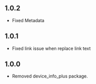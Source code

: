 ## 1.0.2

* Fixed Metadata

## 1.0.1

* Fixed link issue when replace link text

## 1.0.0

* Removed device_info_plus package.